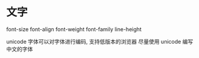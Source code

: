 # 文字

font-size
font-align
font-weight
font-family
line-height

unicode 字体可以对字体进行编码, 支持低版本的浏览器
尽量使用 unicode 编写中文的字体




